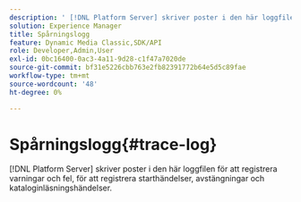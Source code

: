 ```yaml
---
description: ' [!DNL Platform Server] skriver poster i den här loggfilen för att registrera varningar och fel, för att registrera starthändelser, avstängningar och kataloginläsningshändelser.'
solution: Experience Manager
title: Spårningslogg
feature: Dynamic Media Classic,SDK/API
role: Developer,Admin,User
exl-id: 0bc16400-0ac3-4a11-9d28-c1f47a7020de
source-git-commit: bf31e5226cbb763e2fb82391772b64e5d5c89fae
workflow-type: tm+mt
source-wordcount: '48'
ht-degree: 0%

---
```


# Spårningslogg{#trace-log}

[!DNL Platform Server] skriver poster i den här loggfilen för att registrera varningar och fel, för att registrera starthändelser, avstängningar och kataloginläsningshändelser.
